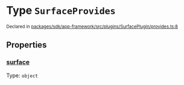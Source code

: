 # Type `SurfaceProvides`
<sub>Declared in [packages/sdk/app-framework/src/plugins/SurfacePlugin/provides.ts:8](https://github.com/dxos/dxos/blob/29a91026f/packages/sdk/app-framework/src/plugins/SurfacePlugin/provides.ts#L8)</sub>




## Properties
### [surface](https://github.com/dxos/dxos/blob/29a91026f/packages/sdk/app-framework/src/plugins/SurfacePlugin/provides.ts#L9)
Type: <code>object</code>





